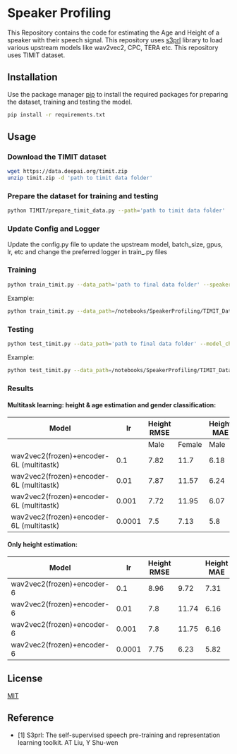 <!---# Commands

```bash
python train_timit.py --n_workers=0 --data_path='/notebooks/dataset/wav_data' --speaker_csv_path='/notebooks/SpeakerProfiling/Dataset/data_info_height_age.csv' --noise_dataset_path='/notebooks/noise_dataset'
```

```bash
python train_timit.py --n_workers=0 --data_path=/notebooks/SpeakerProfiling/TIMIT_Dataset/wav_data/ --speaker_csv_path=/notebooks/SpeakerProfiling/Dataset/data_info_height_age.csv
```

```bash
python test_timit.py --data_path=/notebooks/SpeakerProfiling/TIMIT_Dataset/wav_data/ --model_checkpoint=checkpoints/epoch=1-step=245-v3.ckpt
```
-->

# Speaker Profiling

This Repository contains the code for estimating the Age and Height of a speaker with their speech signal. This repository uses [s3prl](https://github.com/s3prl/s3prl) library to load various upstream models like wav2vec2, CPC, TERA etc. This repository uses TIMIT dataset. 

## Installation

Use the package manager [pip](https://pip.pypa.io/en/stable/) to install the required packages for preparing the dataset, training and testing the model.

```bash
pip install -r requirements.txt
```

## Usage

### Download the TIMIT dataset
```bash
wget https://data.deepai.org/timit.zip
unzip timit.zip -d 'path to timit data folder'
```

### Prepare the dataset for training and testing
```bash
python TIMIT/prepare_timit_data.py --path='path to timit data folder'
```

### Update Config and Logger
Update the config.py file to update the upstream model, batch_size, gpus, lr, etc and change the preferred logger in train_.py files

### Training
```bash
python train_timit.py --data_path='path to final data folder' --speaker_csv_path='path to this repo/SpeakerProfiling/Dataset/data_info_height_age.csv'
```

Example:
```bash
python train_timit.py --data_path=/notebooks/SpeakerProfiling/TIMIT_Dataset/wav_data/ --speaker_csv_path=/notebooks/SpeakerProfiling/Dataset/data_info_height_age.csv
```

### Testing
```bash
python test_timit.py --data_path='path to final data folder' --model_checkpoint='path to saved model checkpoint'
```

Example:
```bash
python test_timit.py --data_path=/notebooks/SpeakerProfiling/TIMIT_Dataset/wav_data/ --model_checkpoint=checkpoints/epoch=1-step=245-v3.ckpt
```

### Results

#### Multitask learning: height & age estimation and gender classification:

| Model                                    | lr     | Height RMSE |        | Height MAE |        | Age RMSE |        | Age MAE |        | Epochs | Optimiser | batch size | Multitask    |
| ---------------------------------------- | ------ | ----------- | ------ | ---------- | ------ | -------- | ------ | ------- | ------ | ------ | --------- | ---------- | ------------ |
|                                          |        | Male        | Female | Male       | Female | Male     | Female | Male    | Female |        |           |            |              |
| wav2vec2(frozen)+encoder-6L (multitastk) | 0.1    | 7.82        | 11.7   | 6.18       | 10.22  | 8.26     | 9.25   | 5.43    | 6.29   | 25     | Adam      | 32         | A,H,G, 1,1,1 |
| wav2vec2(frozen)+encoder-6L (multitastk) | 0.01   | 7.87        | 11.57  | 6.24       | 10.09  | 8.06     | 9.11   | 5.76    | 6.48   | 25     | Adam      | 32         | A,H,G, 1,1,1 |
| wav2vec2(frozen)+encoder-6L (multitastk) | 0.001  | 7.72        | 11.95  | 6.07       | 10.46  | 8.28     | 9.26   | 5.42    | 6.28   | 25     | Adam      | 32         | A,H,G, 1,1,1 |
| wav2vec2(frozen)+encoder-6L (multitastk) | 0.0001 | 7.5         | 7.13   | 5.8        | 5.58   | 7.02     | 7.55   | 4.58    | 5.02   | 25     | Adam      | 32         | A,H,G, 1,1,1 |

#### Only height estimation:

| Model                      | lr     | Height RMSE |       | Height MAE |       | Age RMSE |      | Age MAE |      | Epochs | Optimiser | batch size |
| -------------------------- | ------ | ----------- | ----- | ---------- | ----- | -------- | ---- | ------- | ---- | ------ | --------- | ---------- |
| wav2vec2(frozen)+encoder-6 | 0.1    | 8.96        | 9.72  | 7.31       | 8.19  | 10.65    | 11.3 | 7.05    | 7.01 | 50     | Adam      | 128        |
| wav2vec2(frozen)+encoder-6 | 0.01   | 7.8         | 11.74 | 6.16       | 10.26 | 8.27     | 9.25 | 5.43    | 6.29 | 50     | Adam      | 128        |
| wav2vec2(frozen)+encoder-6 | 0.001  | 7.8         | 11.75 | 6.16       | 10.26 | 8.26     | 9.25 | 5.43    | 6.29 | 50     | Adam      | 128        |
| wav2vec2(frozen)+encoder-6 | 0.0001 | 7.75        | 6.23  | 5.82       | 5.02  | 7.04     | 7.45 | 4.83    | 5.05 | 50     | Adam      | 128        |


## License
[MIT](https://choosealicense.com/licenses/mit/)

## Reference
- [1] S3prl: The self-supervised speech pre-training and representation learning toolkit. AT Liu, Y Shu-wen


